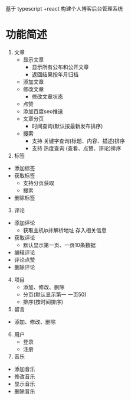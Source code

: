 基于 typescript +react 构建个人博客后台管理系统
# 功能简述
1. 文章
   - 显示文章
     - 显示所有公布和公开文章
     - 返回结果按年月归档
   - 添加文章
   - 修改文章
     - 修改文章状态
   - 点赞
   - 添加百度seo推送
    - 文章分页
       - 时间查询(默认按最新发布排序)
    - 搜索
       - 支持 关键字查询(标题、内容、描述)排序
       - 支持 热度查询 (查看、点赞、评论)排序
2. 标签
  - 添加标签
  - 获取标签
    - 支持分页获取
    - 搜索
  - 删除标签
3. 评论
  - 添加评论
    - 获取主机ip并解析地址 存入相关信息
  - 获取评论
    - 默认显示第一页、一页10条数据
  - 编辑评论
  - 评论点赞
  - 删除评论
4. 项目
   - 添加、修改、删除
   - 分页(默认显示第一 一页50)
   - 排序(按时间排序)
5. 留言
  - 添加、修改、删除  
6. 用户
   - 登录
   - 注册  
7. 音乐
  - 添加音乐
  - 修改音乐
  - 显示音乐
  - 删除音乐
